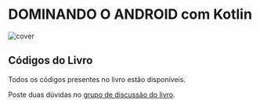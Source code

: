 # DOMINANDO O ANDROID com Kotlin

![cover](https://s3.novatec.com.br/capas-ampliadas/capa-ampliada-9788575227268.jpg)

## Códigos do Livro

Todos os códigos presentes no livro estão disponíveis.

Poste duas dúvidas no [grupo de discussão do livro](https://groups.google.com/forum/#!forum/dominando-android-3).

